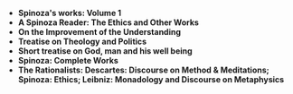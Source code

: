 <ul>
 <li><b><a target="_blank" href="https://github.com/manjunath5496/Baruch-Spinoza-Books/blob/master/oza(1).pdf" style="text-decoration:none;">Spinoza's works: Volume 1</a></b></li>
  
<li><b><a target="_blank" href="https://github.com/manjunath5496/Baruch-Spinoza-Books/blob/master/oza(2).pdf" style="text-decoration:none;">A Spinoza Reader: The Ethics and Other Works</a></b></li>  
  
<li><b><a target="_blank" href="https://github.com/manjunath5496/Baruch-Spinoza-Books/blob/master/oza(3).pdf" style="text-decoration:none;">On the Improvement of the Understanding</a></b></li>

 
<li><b><a target="_blank" href="https://github.com/manjunath5496/Baruch-Spinoza-Books/blob/master/oza(4).pdf" style="text-decoration:none;">Treatise on Theology and Politics</a></b></li>
                               
  <li><b><a target="_blank" href="https://github.com/manjunath5496/Baruch-Spinoza-Books/blob/master/oza(5).pdf" style="text-decoration:none;"> Short treatise on God, man and his well being </a></b></li>   

 <li><b><a target="_blank" href="https://github.com/manjunath5496/Baruch-Spinoza-Books/blob/master/oza(6).pdf" style="text-decoration:none;">Spinoza: Complete Works</a></b></li>
 
  <li><b><a target="_blank" href="https://github.com/manjunath5496/Baruch-Spinoza-Books/blob/master/oza(7).pdf" style="text-decoration:none;">The Rationalists: Descartes: Discourse on Method & Meditations; Spinoza: Ethics; Leibniz: Monadology and Discourse on Metaphysics  </a></b></li>   


 
               
 </ul>
